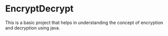 # EncryptDecrypt
This is a basic project that helps in understanding the concept of encryption and decryption using java.
